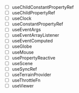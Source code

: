 - [ ] useChildConstantPropertyRef
- [ ] useChildPropertyRef
- [ ] useClock
- [ ] useConstantPropertyRef
- [ ] useEventArgs
- [ ] useEventArrayListener
- [ ] useEventComputed
- [ ] useGlobe
- [ ] useMouse
- [ ] usePropertyReactive
- [ ] useScene
- [ ] useSyncRef
- [ ] useTerrainProvider
- [ ] useThrottleFn
- [ ] useViewer
